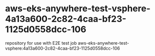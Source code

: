 # aws-eks-anywhere-test-vsphere-4a13a600-2c82-4caa-bf23-1125d0558dcc-106
repository for use with E2E test job aws-eks-anywhere-test-vsphere:4a13a600-2c82-4caa-bf23-1125d0558dcc-106
